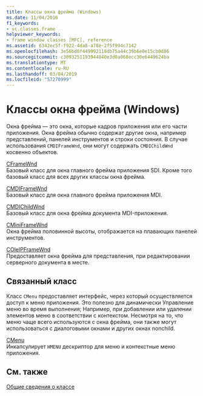 ```yaml
---
title: Классы окна фрейма (Windows)
ms.date: 11/04/2016
f1_keywords:
- vc.classes.frame
helpviewer_keywords:
- frame window classes [MFC], reference
ms.assetid: 6342ec5f-f922-4da8-a78e-2f5f994c7142
ms.openlocfilehash: 3e56bd0f449992118db75a44c39b6e0e15cb0d86
ms.sourcegitcommit: c3093251193944840e3d0a068ecc30e6449624ba
ms.translationtype: MT
ms.contentlocale: ru-RU
ms.lasthandoff: 03/04/2019
ms.locfileid: "57270999"
---
```

# <a name="frame-window-classes-windows"></a>Классы окна фрейма (Windows)

Окна фрейма — это окна, которые кадров приложения или его части приложения. Окна фрейма обычно содержат другие окна, например представлений, панелей инструментов и строки состояния. В случае использования `CMDIFrameWnd`, они могут содержать `CMDIChildWnd` косвенно объектов.

[CFrameWnd](../mfc/reference/cframewnd-class.md)<br/>
Базовый класс для окна главного фрейма приложения SDI. Кроме того базовый класс для всех других классы окна фрейма.

[CMDIFrameWnd](../mfc/reference/cmdiframewnd-class.md)<br/>
Базовый класс для окна главного фрейма приложения MDI.

[CMDIChildWnd](../mfc/reference/cmdichildwnd-class.md)<br/>
Базовый класс для окна фрейма документа MDI-приложения.

[CMiniFrameWnd](../mfc/reference/cminiframewnd-class.md)<br/>
Окна фрейма половинной высоты, отображается на плавающих панелей инструментов.

[COleIPFrameWnd](../mfc/reference/coleipframewnd-class.md)<br/>
Предоставляет окна фрейма для представления, при редактировании серверного документа в месте.

## <a name="related-class"></a>Связанный класс

Класс `CMenu` предоставляет интерфейс, через который осуществляется доступ к меню приложения. Это полезно для динамически Управление меню во время выполнения; Например, при добавлении или удалении элементов меню в соответствии с контекстом. Несмотря на то, что меню чаще всего используются с окна фрейма, они также могут использоваться с диалоговыми окнами и других окнах nonchild.

[CMenu](../mfc/reference/cmenu-class.md)<br/>
Инкапсулирует `HMENU` дескриптор для меню и контекстные меню приложения.

## <a name="see-also"></a>См. также

[Общие сведения о классе](../mfc/class-library-overview.md)
